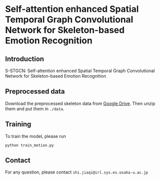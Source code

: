 # Self-attention enhanced Spatial Temporal Graph Convolutional Network for Skeleton-based Emotion Recognition

## Introduction

S-STGCN: Self-attention enhanced Spatial Temporal Graph Convolutional Network for Skeleton-based Emotion Recognition

<!-- Right now, we’re in your first GitHub **repository**. A repository is like a folder or storage space for your project. Your project's repository contains all its files such as code, documentation, images, and more. It also tracks every change that you—or your collaborators—make to each file, so you can always go back to previous versions of your project if you make any mistakes.

This repository contains three important files: The HTML code for your first website on GitHub, the CSS stylesheet that decorates your website with colors and fonts, and the **README** file. It also contains an image folder, with one image file. -->

## Preprocessed data

Download the preprocessed skeleton data from [Google Drive](https://drive.google.com/file/d/1yK1_o5Jv5syCafYsiwxM9XH82M1JYxLZ/view?usp=sharing). Then unzip them and put them in `./data`.

<!-- ## Note

Due to the random number and batch size, the results of each traning may be inconsistent. In the future, we will try to eliminate the interference of random factors. -->

## Training

To train the model, please run

```
python train_motion.py
```
<!-- 
To train on the bone stream, please run

```
python train_motion.py --stream bone
``` -->

## Contact

For any question, please contact ```shi.jiaqi@irl.sys.es.osaka-u.ac.jp```
